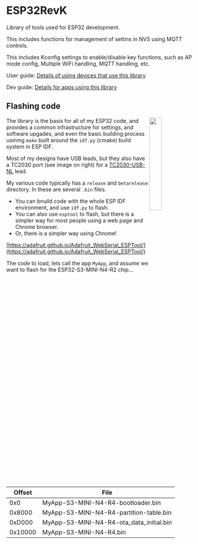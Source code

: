 # ESP32RevK

Library of tools used for ESP32 development.

This includes functions for management of settins in NVS using MQTT controls.

This includes Kconfig settings to enable/disable key functions, such as AP mode config, Multiple WiFi handling, MQTT handling, etc.

User guide: [Details of using devices that use this library](Manuals/revk-user.md)

Dev guide: [Details for apps using this library](Manuals/revk-dev.md)

## Flashing code

<img width="25%" align=right src="https://github.com/user-attachments/assets/0f6722e2-ea72-44d5-bd8a-17f9f7011313" />

The library is the basis for all of my ESP32 code, and provides a common infrastructure for settings, and software upgades, and even the basic building process usinmg `make` built around the `idf.py` (cmake) build system in ESP IDF.

Most of my designs have USB leads, but they also have a TC2030 port (see image on right) for a [TC2030-USB-NL](https://www.tag-connect.com/product/tc2030-usb-nl) lead.

My various code typically has a `release` and `betarelease` directory. In these are several `.bin` files.

- You can bnuild code with the whole ESP IDF environment, and use `idf.py` to flash.
- You can also use `esptool` to flash, but there is a simpler way for most people using a web page and Chrome browser.
- Or, there is a simpler way using Chrome!  

[https://adafruit.github.io/Adafruit_WebSerial_ESPTool/](https://adafruit.github.io/Adafruit_WebSerial_ESPTool/)

The code to load, lets call the app `MyApp`, and assume we want to flash for the ESP32-S3-MINI-N4-R2 chip...

|Offset|File|
|----|----|
|0x0|MyApp-S3-MINI-N4-R4-bootloader.bin|
|0x8000|MyApp-S3-MINI-N4-R4-partition-table.bin|
|0xD000|MyApp-S3-MINI-N4-R4-ota_data_initial.bin|
|0x10000|MyApp-S3-MINI-N4-R4.bin|

